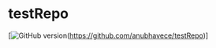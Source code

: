 # testRepo

[![GitHub version](https://img.shields.io/badge/version-1.1-brightgreen)(https://github.com/anubhavece/testRepo)]

